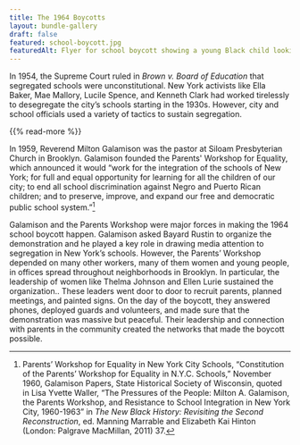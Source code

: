 ```yaml
---
title: The 1964 Boycotts
layout: bundle-gallery
draft: false
featured: school-boycott.jpg
featuredAlt: Flyer for school boycott showing a young Black child looking through a broken window
---
```


In 1954, the Supreme Court ruled in *Brown v. Board of Education* that segregated schools were unconstitutional. New York activists like Ella Baker, Mae Mallory, Lucile Spence, and Kenneth Clark had worked tirelessly to desegregate the city’s schools starting in the 1930s. However, city and school officials used a variety of tactics to sustain segregation.

{{% read-more %}}

In 1959, Reverend Milton Galamison was the pastor at Siloam Presbyterian Church in Brooklyn. Galamison founded the Parents' Workshop for Equality, which announced it would “work for the integration of the schools of New York; for full and equal opportunity for learning for all the children of our city; to end all school discrimination against Negro and Puerto Rican children; and to preserve, improve, and expand our free and democratic public school system.”[^1]

Galamison and the Parents Workshop were major forces in making the 1964 school boycott happen. Galamison asked Bayard Rustin to organize the demonstration and he played a key role in drawing media attention to segregation in New York’s schools. However, the Parents’ Workshop depended on many other workers, many of them women and young people, in offices spread throughout neighborhoods in Brooklyn. In particular, the leadership of women like Thelma Johnson and Ellen Lurie sustained the organization.. These leaders went door to door to recruit parents, planned meetings, and painted signs. On the day of the boycott, they answered phones, deployed guards and volunteers, and made sure that the demonstration was massive but peaceful. Their leadership and connection with parents in the community created the networks that made the boycott possible.

[^1]: Parents’ Workshop for Equality in New York City Schools, “Constitution of the Parents’ Workshop for Equality in N.Y.C. Schools,” November 1960, Galamison Papers, State Historical Society of Wisconsin, quoted in Lisa Yvette Waller, “The Pressures of the People: Milton A. Galamison, the Parents Workshop, and Resistance to School Integration in New York City, 1960-1963” in *The New Black History: Revisiting the Second Reconstruction*, ed. Manning Marrable and Elizabeth Kai Hinton (London: Palgrave MacMillan, 2011) 37.
